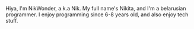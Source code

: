Hiya, I'm NikWonder, a.k.a Nik. My full name's Nikita, and I'm a belarusian programmer.
I enjoy programming since 6-8 years old, and also enjoy tech stuff.

<!---
nikwonder/nikwonder is a ✨ special ✨ repository because its `README.md` (this file) appears on your GitHub profile.
You can click the Preview link to take a look at your changes.

ok
--->

